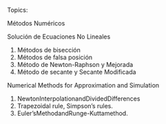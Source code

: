 Topics: 

Métodos Numéricos

Solución de Ecuaciones No Lineales 
1. Métodos de bisección
2. Métodos de falsa posición
3. Método de Newton-Raphson y Mejorada
4. Método de secante y Secante Modificada



Numerical Methods for Approximation and Simulation
1. NewtonInterpolationandDividedDifferences
2. Trapezoidal rule, Simpson’s rules.
3. Euler’sMethodandRunge-Kuttamethod.
